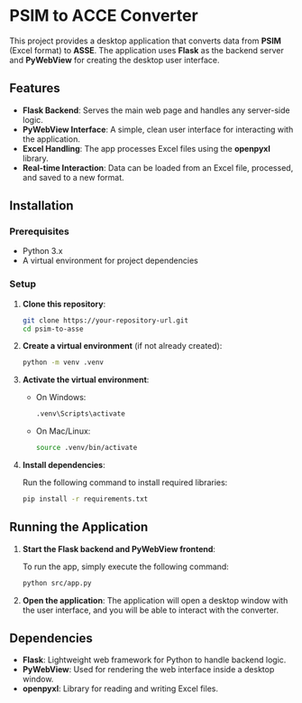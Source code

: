 
# PSIM to AССE Converter

This project provides a desktop application that converts data from **PSIM** (Excel format) to **ASSE**. The application uses **Flask** as the backend server and **PyWebView** for creating the desktop user interface.

## Features

- **Flask Backend**: Serves the main web page and handles any server-side logic.
- **PyWebView Interface**: A simple, clean user interface for interacting with the application.
- **Excel Handling**: The app processes Excel files using the **openpyxl** library.
- **Real-time Interaction**: Data can be loaded from an Excel file, processed, and saved to a new format.

## Installation

### Prerequisites

- Python 3.x
- A virtual environment for project dependencies

### Setup

1. **Clone this repository**:

    ```bash
    git clone https://your-repository-url.git
    cd psim-to-asse
    ```

2. **Create a virtual environment** (if not already created):

    ```bash
    python -m venv .venv
    ```

3. **Activate the virtual environment**:

    - On Windows:
      ```bash
      .venv\Scripts\activate
      ```
    - On Mac/Linux:
      ```bash
      source .venv/bin/activate
      ```

4. **Install dependencies**:

    Run the following command to install required libraries:

    ```bash
    pip install -r requirements.txt
    ```

## Running the Application

1. **Start the Flask backend and PyWebView frontend**:

    To run the app, simply execute the following command:

    ```bash
    python src/app.py
    ```

2. **Open the application**:
   The application will open a desktop window with the user interface, and you will be able to interact with the converter.

## Dependencies

- **Flask**: Lightweight web framework for Python to handle backend logic.
- **PyWebView**: Used for rendering the web interface inside a desktop window.
- **openpyxl**: Library for reading and writing Excel files.
